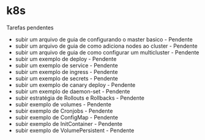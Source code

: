 # k8s

Tarefas pendentes

- subir um arquivo de guia de configurando o master basico - Pendente
- subir um arquivo de guia de como adiciona nodes ao cluster - Pendente
- subir um arquivo de guia de como configurar um multicluster - Pendente
- subir um exemplo de deploy - Pendente
- subir um exemplo de service - Pendente
- subir um exemplo de ingress - Pendente
- subir um exemplo de secrets - Pendente
- subir um exemplo de canary deploy - Pendente
- subir um exemplo de daemon-set - Pendente
- subir estratégia de Rollouts e Rollbacks - Pendente
- subir exemplo de volumes - Pendente
- subir exemplo de Cronjobs - Pendente
- subir exemplo de ConfigMap - Pendente
- subir exemplo de InitContainer - Pendente
- subir exemplo de VolumePersistent - Pendente
